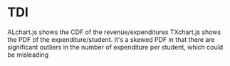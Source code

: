 # TDI

ALchart.js shows the CDF of the revenue/expenditures 
TXchart.js shows the PDF of the expenditure/student. It's a skewed PDF in that there are significant outliers in the number of expenditure per student, which could be misleading
